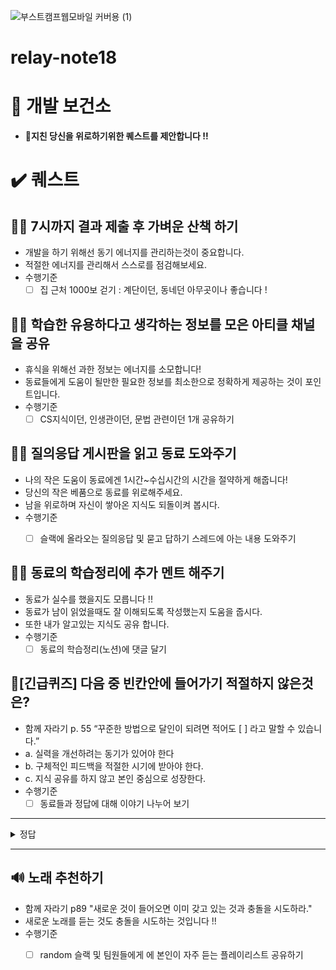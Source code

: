 ![부스트캠프웹모바일 커버용 (1)](https://github.com/user-attachments/assets/cc421638-b227-4a78-bf0f-afa35e17dd1b)

# relay-note18

# 🏥 개발 보건소
- **🛌지친 당신을 위로하기위한 퀘스트를 제안합니다 !!**

# ✔️ 퀘스트

## 🏃‍♂️ 7시까지 결과 제출 후 가벼운 산책 하기
  - 개발을 하기 위해선 동기 에너지를 관리하는것이 중요합니다. 
  - 적절한 에너지를 관리해서 스스로를 점검해보세요.
  - 수행기준
    - [ ] 집 근처 1000보 걷기 : 계단이던, 동네던 아무곳이나 좋습니다 !

## 👩‍🏫 학습한 유용하다고 생각하는 정보를 모은 아티클 채널을 공유
  - 휴식을 위해선 과한 정보는 에너지를 소모합니다!
  - 동료들에게 도움이 될만한 필요한 정보를 최소한으로 정확하게 제공하는 것이 포인트입니다.
  - 수행기준
    - [ ] CS지식이던, 인생관이던, 문법 관련이던 1개 공유하기

## 👩‍🏫 질의응답 게시판을 읽고 동료 도와주기
  - 나의 작은 도움이 동료에겐 1시간~수십시간의 시간을 절약하게 해줍니다!
  - 당신의 작은 베품으로 동료를 위로해주세요.
  - 남을 위로하며 자신이 쌓아온 지식도 되돌이켜 봅시다.
  - 수행기준
    - [ ] 슬랙에 올라오는 질의응답 및 묻고 답하기 스레드에 아는 내용 도와주기


## 👩‍🏫 동료의 학습정리에 추가 멘트 해주기 
  - 동료가 실수를 했을지도 모릅니다 !!
  - 동료가 남이 읽었을때도 잘 이해되도록 작성했는지 도움을 줍시다.
  - 또한 내가 알고있는 지식도 공유 합니다.
  - 수행기준
    - [ ] 동료의 학습정리(노션)에 댓글 달기

## 🚩[긴급퀴즈] 다음 중 빈칸안에 들어가기 적절하지 않은것은? 
  - 함께 자라기 p. 55 “꾸준한 방법으로 달인이 되려면 적어도 [ ] 라고 말할 수 있습니다.”
  - a. 실력을 개선하려는 동기가 있어야 한다
  - b. 구체적인 피드백을 적절한 시기에 받아야 한다.
  - c. 지식 공유를 하지 않고 본인 중심으로 성장한다.
  - 수행기준
    - [ ] 동료들과 정답에 대해 이야기 나누어 보기 
---
<details>
<summary>정답</summary>

C 번입니다!! C번을 고르지 않으신분은 동료분들에게 혼쭐 나도록 하세요.

</details>

---

## 🔊 노래 추천하기
  -  함께 자라기 p89 "새로운 것이 들어오면 이미 갖고 있는 것과 충돌을 시도하라."
  -  새로운 노래를 듣는 것도 충돌을 시도하는 것입니다 !!
  - 수행기준
    - [ ] random 슬랙 및 팀원들에게 에 본인이 자주 듣는 플레이리스트 공유하기

